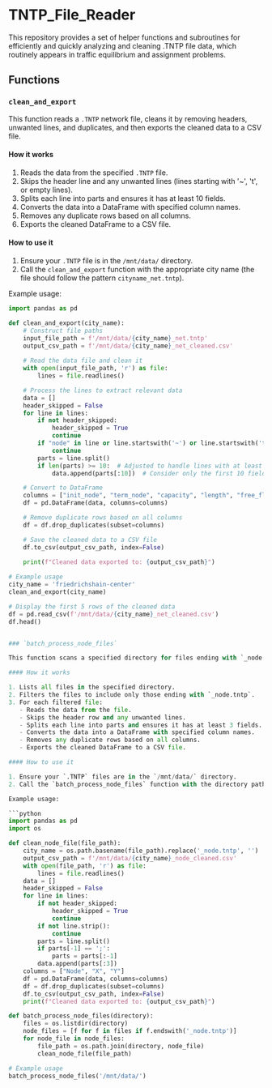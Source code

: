 # TNTP_File_Reader

This repository provides a set of helper functions and subroutines for efficiently and quickly analyzing and cleaning .TNTP file data, which routinely appears in traffic equilibrium and assignment problems.

## Functions

### `clean_and_export`

This function reads a `.TNTP` network file, cleans it by removing headers, unwanted lines, and duplicates, and then exports the cleaned data to a CSV file.

#### How it works

1. Reads the data from the specified `.TNTP` file.
2. Skips the header line and any unwanted lines (lines starting with '~', 't', or empty lines).
3. Splits each line into parts and ensures it has at least 10 fields.
4. Converts the data into a DataFrame with specified column names.
5. Removes any duplicate rows based on all columns.
6. Exports the cleaned DataFrame to a CSV file.

#### How to use it

1. Ensure your `.TNTP` file is in the `/mnt/data/` directory.
2. Call the `clean_and_export` function with the appropriate city name (the file should follow the pattern `cityname_net.tntp`).

Example usage:

```python
import pandas as pd

def clean_and_export(city_name):
    # Construct file paths
    input_file_path = f'/mnt/data/{city_name}_net.tntp'
    output_csv_path = f'/mnt/data/{city_name}_net_cleaned.csv'
    
    # Read the data file and clean it
    with open(input_file_path, 'r') as file:
        lines = file.readlines()

    # Process the lines to extract relevant data
    data = []
    header_skipped = False
    for line in lines:
        if not header_skipped:
            header_skipped = True
            continue
        if "node" in line or line.startswith('~') or line.startswith('t') or not line.strip():
            continue
        parts = line.split()
        if len(parts) >= 10:  # Adjusted to handle lines with at least 10 fields
            data.append(parts[:10])  # Consider only the first 10 fields

    # Convert to DataFrame
    columns = ["init_node", "term_node", "capacity", "length", "free_flow_time", "b", "power", "speed_limit", "toll", "link_type"]
    df = pd.DataFrame(data, columns=columns)

    # Remove duplicate rows based on all columns
    df = df.drop_duplicates(subset=columns)

    # Save the cleaned data to a CSV file
    df.to_csv(output_csv_path, index=False)
    
    print(f"Cleaned data exported to: {output_csv_path}")

# Example usage
city_name = 'friedrichshain-center'
clean_and_export(city_name)

# Display the first 5 rows of the cleaned data
df = pd.read_csv(f'/mnt/data/{city_name}_net_cleaned.csv')
df.head()


### `batch_process_node_files`

This function scans a specified directory for files ending with `_node.tntp`, cleans them by removing headers, unwanted lines, and duplicates, and then exports the cleaned data to CSV files.

#### How it works

1. Lists all files in the specified directory.
2. Filters the files to include only those ending with `_node.tntp`.
3. For each filtered file:
   - Reads the data from the file.
   - Skips the header row and any unwanted lines.
   - Splits each line into parts and ensures it has at least 3 fields.
   - Converts the data into a DataFrame with specified column names.
   - Removes any duplicate rows based on all columns.
   - Exports the cleaned DataFrame to a CSV file.

#### How to use it

1. Ensure your `.TNTP` files are in the `/mnt/data/` directory.
2. Call the `batch_process_node_files` function with the directory path.

Example usage:

```python
import pandas as pd
import os

def clean_node_file(file_path):
    city_name = os.path.basename(file_path).replace('_node.tntp', '')
    output_csv_path = f'/mnt/data/{city_name}_node_cleaned.csv'
    with open(file_path, 'r') as file:
        lines = file.readlines()
    data = []
    header_skipped = False
    for line in lines:
        if not header_skipped:
            header_skipped = True
            continue
        if not line.strip():
            continue
        parts = line.split()
        if parts[-1] == ';':
            parts = parts[:-1]
        data.append(parts[:3])
    columns = ["Node", "X", "Y"]
    df = pd.DataFrame(data, columns=columns)
    df = df.drop_duplicates(subset=columns)
    df.to_csv(output_csv_path, index=False)
    print(f"Cleaned data exported to: {output_csv_path}")

def batch_process_node_files(directory):
    files = os.listdir(directory)
    node_files = [f for f in files if f.endswith('_node.tntp')]
    for node_file in node_files:
        file_path = os.path.join(directory, node_file)
        clean_node_file(file_path)

# Example usage
batch_process_node_files('/mnt/data/')
